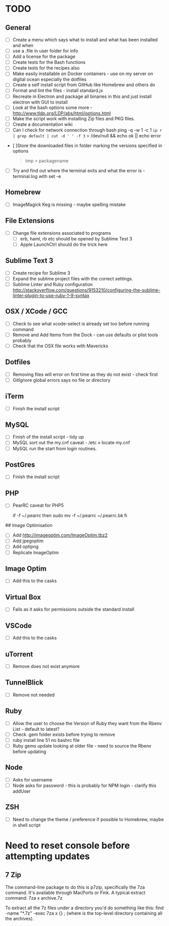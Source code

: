 # TODO

## General

- [ ] Create a menu which says what to install and what has been installed and when
- [ ] use a .file in user folder for info
- [ ] Add a license for the package
- [ ] Create tests for the Bash functions
- [ ] Create tests for the recipes also
- [ ] Make easily installable on Docker containers - use on my server on digital ocean especially the dotfiles
- [ ] Create a self install script from GitHub like Homebrew and others do
- [ ] Format and lint the files - install standard.js
- [ ] Recreate in Electron and package all binaries in this and just install electron with GUI to install
- [ ] Look at the bash options some more - http://www.tldp.org/LDP/abs/html/options.html
- [ ] Make the script work with installing Zip files and PKG files.
- [ ] Create a documentation wiki
- [ ] Can I check for network connection through bash
  ping -q -w 1 -c 1 `ip r | grep default | cut -d ' ' -f 3` > /dev/null && echo ok || echo error
- [ ]Store the downloaded files in folder marking the versions specified in options
  > tmp > packagename
- [ ] Try and find out where the terminal exits and what the error is - terminal.log with set -e

## Homebrew

- [ ] ImageMagick Keg is missing - maybe spelling mistake

## File Extensions

- [ ] Change file extensions associated to programs
  - [ ] erb, haml, rb etc should be opened by Sublime Test 3
  - [ ] Apple LaunchCtrl should do the trick here

## Sublime Text 3

- [ ] Create recipe for Sublime 3
- [ ] Expand the sublime project files with the correct settings.
- [ ] Sublime Linter and Ruby configuration
  http://stackoverflow.com/questions/9153210/configuring-the-sublime-linter-plugin-to-use-ruby-1-9-syntax

## OSX / XCode / GCC

- [ ] Check to see what xcode-select is already set too before running command
- [ ] Remove and Add Items from the Dock - can use defaults or plist tools probably
- [ ] Check that the OSX file works with Mavericks

## Dotfiles

- [ ] Removing files will error on first time as they do not exist - check first
- [ ] GitIgnore global errors says no file or directory

## iTerm

- [ ] Finish the install script

## MySQL

- [ ] Finish of the install script - tidy up
- [ ] MySQL sort out the my.cnf caveat - /etc » locate my.cnf
- [ ] MySQL run the start from login routines.

## PostGres

- [ ] Finish the install script

## PHP

- [ ] PearRC caveat for PHP5

  if -f ~/.pearrc
    then
      sudo mv -f ~/.pearrc ~/.pearrc.bk
  fi

## Image Optimisation

- [ ] Add http://imageoptim.com/ImageOptim.tbz2
- [ ] Add jpegoptim
- [ ] Add optipng
- [ ] Replicate ImageOptim

## Image Optim

- [ ] Add this to the casks

## Virtual Box

- [ ] Fails as it asks for permissions outside the standard install

## VSCode

- [ ] Add this to the casks

## uTorrent

- [ ] Remove does not exist anymore

## TunnelBlick

- [ ] Remove not needed

## Ruby

- [ ] Allow the user to choose the Version of Ruby they want from the Rbenv List - default to latest?
- [ ] Check .gem folder exists before trying to remove
- [ ] ruby install line 51 no bashrc file
- [ ] Ruby gems update looking at older file - need to source the Rbenv before updating

## Node

- [ ] Asks for username
- [ ] Node asks for password - this is probably for NPM login - clarify this addUser

## ZSH

- [ ] Need to change the theme / preference if possible to Homebrew, maybe in shell script

# Need to reset console before attempting updates

## 7 Zip

The command-line package to do this is p7zip, specifically the 7za command.
It's available through MacPorts or Fink. A typical extract command: 7za x archive.7z

To extract all the 7z files under a directory you'd do something like this:
find <startdir> -name "*.7z" -exec 7za x {} \;
(where <startdir> is the top-level directory containing all the archives).
